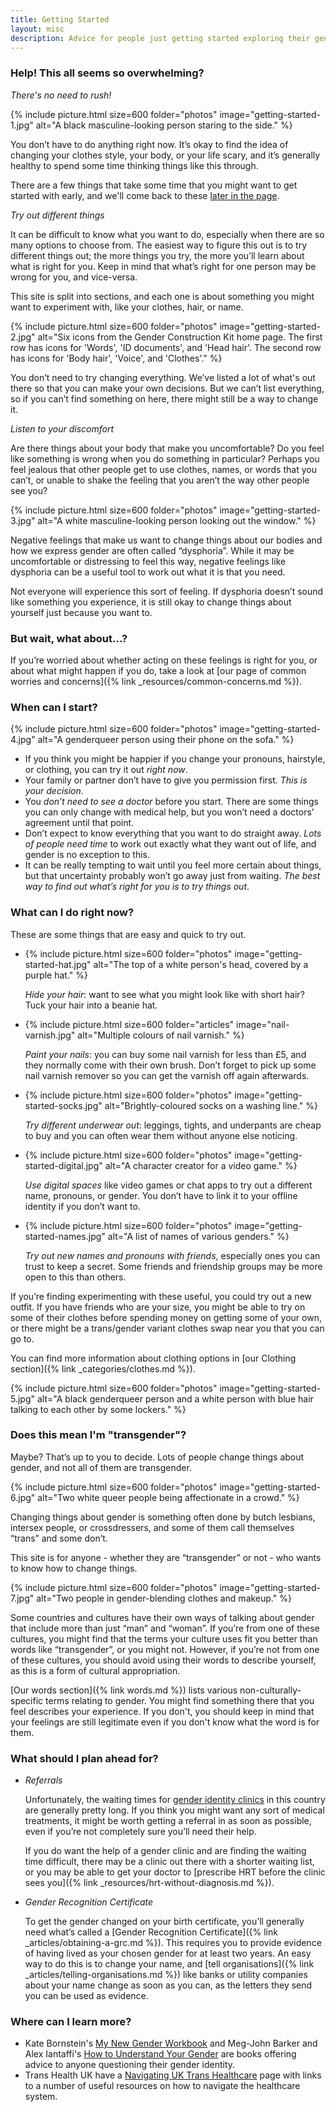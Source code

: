 ```yaml
---
title: Getting Started
layout: misc
description: Advice for people just getting started exploring their gender
---
```


### Help! This all seems so overwhelming?

*There's no need to rush!*

{% include picture.html size=600 folder="photos" image="getting-started-1.jpg" alt="A black masculine-looking person staring to the side." %}

You don’t have to do anything right now. It’s okay to find the idea of changing your clothes style, your body, or your life scary, and it’s generally healthy to spend some time thinking things like this through.

There are a few things that take some time that you might want to get started with early, and we'll come back to these [later in the page](#what-can-i-do-right-now).

*Try out different things*

It can be difficult to know what you want to do, especially when there are so many options to choose from. The easiest way to figure this out is to try different things out; the more things you try, the more you’ll learn about what is right for you. Keep in mind that what’s right for one person may be wrong for you, and vice-versa.

This site is split into sections, and each one is about something you might want to experiment with, like your clothes, hair, or name.

{% include picture.html size=600 folder="photos" image="getting-started-2.jpg" alt="Six icons from the Gender Construction Kit home page. The first row has icons for 'Words', 'ID documents', and 'Head hair'. The second row has icons for 'Body hair', 'Voice', and 'Clothes'." %}

You don’t need to try changing everything. We’ve listed a lot of what's out there so that you can make your own decisions. But we can’t list everything, so if you can’t find something on here, there might still be a way to change it.

*Listen to your discomfort*

Are there things about your body that make you uncomfortable? Do you feel like something is wrong when you do something in particular? Perhaps you feel jealous that other people get to use clothes, names, or words that you can’t, or unable to shake the feeling that you aren’t the way other people see you?

{% include picture.html size=600 folder="photos" image="getting-started-3.jpg" alt="A white masculine-looking person looking out the window." %}

Negative feelings that make us want to change things about our bodies and how we express gender are often called “dysphoria”. While it may be uncomfortable or distressing to feel this way, negative feelings like dysphoria can be a useful tool to work out what it is that you need.

Not everyone will experience this sort of feeling. If dysphoria doesn’t sound like something you experience, it is still okay to change things about yourself just because you want to.

### But wait, what about...?

If you’re worried about whether acting on these feelings is right for you, or about what might happen if you do, take a look at [our page of common worries and concerns]({% link _resources/common-concerns.md %}).

### When can I start?

{% include picture.html size=600 folder="photos" image="getting-started-4.jpg" alt="A genderqueer person using their phone on the sofa." %}

* If you think you might be happier if you change your pronouns, hairstyle, or clothing, you can try it out *right now*.
* Your family or partner don’t have to give you permission first. *This is your decision*.
* You *don’t need to see a doctor* before you start. There are some things you can only change with medical help, but you won’t need a doctors’ agreement until that point.
* Don’t expect to know everything that you want to do straight away. *Lots of people need time* to work out exactly what they want out of life, and gender is no exception to this.
* It can be really tempting to wait until you feel more certain about things, but that uncertainty probably won’t go away just from waiting. *The best way to find out what’s right for you is to try things out*.

### What can I do right now?

These are some things that are easy and quick to try out.

<ul class="columns getting-started">
<li>

{% include picture.html size=600 folder="photos" image="getting-started-hat.jpg" alt="The top of a white person's head, covered by a purple hat." %}

*Hide your hair*: want to see what you might look like with short hair? Tuck your hair into a beanie hat.

</li><li>

{% include picture.html size=600 folder="articles" image="nail-varnish.jpg" alt="Multiple colours of nail varnish." %}

*Paint your nails*: you can buy some nail varnish for less than £5, and they normally come with their own brush. Don’t forget to pick up some nail varnish remover so you can get the varnish off again afterwards.

</li>
<li>

{% include picture.html size=600 folder="photos" image="getting-started-socks.jpg" alt="Brightly-coloured socks on a washing line." %}

*Try different underwear out*: leggings, tights, and underpants are cheap to buy and you can often wear them without anyone else noticing.

</li>
<li>

{% include picture.html size=600 folder="photos" image="getting-started-digital.jpg" alt="A character creator for a video game." %}

*Use digital spaces* like video games or chat apps to try out a different name, pronouns, or gender. You don’t have to link it to your offline identity if you don’t want to.

</li>
<li>

{% include picture.html size=600 folder="photos" image="getting-started-names.jpg" alt="A list of names of various genders." %}

*Try out new names and pronouns with friends*, especially ones you can trust to keep a secret. Some friends and friendship groups may be more open to this than others.

</li>
</ul>

If you’re finding experimenting with these useful, you could try out a new outfit. If you have friends who are your size, you might be able to try on some of their clothes before spending money on getting some of your own, or there might be a trans/gender variant clothes swap near you that you can go to.

You can find more information about clothing options in [our Clothing section]({% link _categories/clothes.md %}).

{% include picture.html size=600 folder="photos" image="getting-started-5.jpg" alt="A black genderqueer person and a white person with blue hair talking to each other by some lockers." %}

### Does this mean I'm "transgender"?

Maybe? That’s up to you to decide. Lots of people change things about gender, and not all of them are transgender. 

{% include picture.html size=600 folder="photos" image="getting-started-6.jpg" alt="Two white queer people being affectionate in a crowd." %}

Changing things about gender is something often done by butch lesbians, intersex people, or crossdressers, and some of them call themselves “trans” and some don’t.

This site is for anyone - whether they are “transgender” or not - who wants to know how to change things.

{% include picture.html size=600 folder="photos" image="getting-started-7.jpg" alt="Two people in gender-blending clothes and makeup." %}

Some countries and cultures have their own ways of talking about gender that include more than just “man” and “woman”. If you’re from one of these cultures, you might find that the terms your culture uses fit you better than words like “transgender”, or you might not. However, if you’re not from one of these cultures, you should avoid using their words to describe yourself, as this is a form of cultural appropriation.

[Our words section]({% link words.md %}) lists various non-culturally-specific terms relating to gender. You might find something there that you feel describes your experience. If you don't, you should keep in mind that your feelings are still legitimate even if you don't know what the word is for them.

### What should I plan ahead for?

* *Referrals*

  Unfortunately, the waiting times for [gender identity clinics](/resources/gender-services/) in this country are generally pretty long. If you think you might want any sort of medical treatments, it might be worth getting a referral in as soon as possible, even if you’re not completely sure you’ll need their help.

  If you do want the help of a gender clinic and are finding the waiting time difficult, there may be a clinic out there with a shorter waiting list, or you may be able to get your doctor to [prescribe HRT before the clinic sees you]({% link _resources/hrt-without-diagnosis.md %}).

* *Gender Recognition Certificate*

  To get the gender changed on your birth certificate, you’ll generally need what’s called a [Gender Recognition Certificate]({% link _articles/obtaining-a-grc.md %}). This requires you to provide evidence of having lived as your chosen gender for at least two years. An easy way to do this is to change your name, and [tell organisations]({% link _articles/telling-organisations.md %}) like banks or utility companies about your name change as soon as you can, as the letters they send you can be used as evidence.

### Where can I learn more?

* Kate Bornstein's [My New Gender Workbook](https://www.amazon.co.uk/New-Gender-Workbook-Step-Step/dp/0415538653) and Meg-John Barker and Alex Iantaffi's [How to Understand Your Gender](https://www.amazon.co.uk/How-Understand-Your-Gender-Practical/dp/1785927469/) are books offering advice to anyone questioning their gender identity.
* Trans Health UK have a [Navigating UK Trans Healthcare](https://transhealthuk.noblogs.org/navigating-uk-trans-healthcare/) page with links to a number of useful resources on how to navigate the healthcare system.
